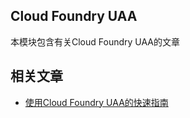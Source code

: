 ## Cloud Foundry UAA

本模块包含有关Cloud Foundry UAA的文章

## 相关文章

+ [使用Cloud Foundry UAA的快速指南](docs/使用Cloud-Foundry-UAA的快速指南.md)